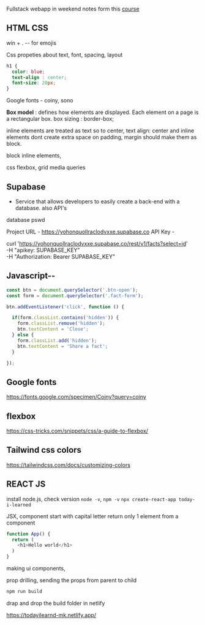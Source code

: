 

Fullstack webapp in weekend notes
form this [course](https://www.udemy.com/course/full-stack-crash-course/)

## HTML CSS

win + . -- for emojis

Css
propeties about text, font, spacing, layout

```css
h1 {
  color: blue;
  text-align : center;
  font-size: 20px;
}
```

Google fonts - coiny, sono

**Box model** : defines how elements are displayed. Each element on a page is a rectangular box.
box sizing : border-box;

inline elements are treated as text so to center, text align: center 
and inline elements dont create extra space on padding, margin should make them as block. 

block inline elements,

css flexbox, grid
media queries

## Supabase
- Service that allows developers to easily create a back-end with a database. also API's

 database pswd

Project URL - https://yohonquollraclodvxxe.supabase.co
API Key -  


curl 'https://yohonquollraclodvxxe.supabase.co/rest/v1/facts?select=id' \
-H "apikey: SUPABASE_KEY" \
-H "Authorization: Bearer SUPABASE_KEY"



## Javascript--

```js
const btn = document.querySelector('.btn-open');
const form = document.querySelector('.fact-form');

btn.addEventListener('click', function () {

  if(form.classList.contains('hidden')) {
    form.classList.remove('hidden');
    btn.textContent = 'Close';
  } else {
    form.classList.add('hidden');
    btn.textContent = 'Share a fact'; 
  }

});
```

## Google fonts
https://fonts.google.com/specimen/Coiny?query=coiny

## flexbox
https://css-tricks.com/snippets/css/a-guide-to-flexbox/

## Tailwind css colors
https://tailwindcss.com/docs/customizing-colors


## REACT JS

install node.js, check version `node -v`, `npm -v`
`npx create-react-app today-i-learned`

JSX, component start with capital letter
return only 1 element from a component


```js
function App() {
  return (
    <h1>Hello world</h1>
  )
}
```

making ui components, 

prop drilling, sending the props from parent to child

```sh
npm run build
```
drap and drop the build folder in netlify 

https://todayilearnd-mk.netlify.app/



